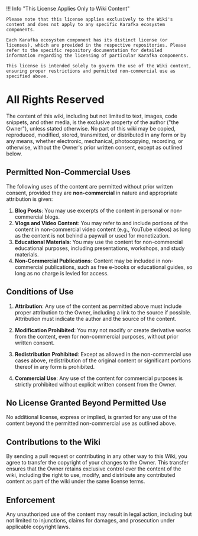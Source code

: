 !!! Info "This License Applies Only to Wiki Content"

    Please note that this license applies exclusively to the Wiki's content and does not apply to any specific Karafka ecosystem components.

    Each Karafka ecosystem component has its distinct license (or licenses), which are provided in the respective repositories. Please refer to the specific repository documentation for detailed information regarding the licensing of particular Karafka components.

    This license is intended solely to govern the use of the Wiki content, ensuring proper restrictions and permitted non-commercial use as specified above.

# All Rights Reserved

The content of this wiki, including but not limited to text, images, code snippets, and other media, is the exclusive property of the author ("the Owner"), unless stated otherwise. No part of this wiki may be copied, reproduced, modified, stored, transmitted, or distributed in any form or by any means, whether electronic, mechanical, photocopying, recording, or otherwise, without the Owner's prior written consent, except as outlined below.

## Permitted Non-Commercial Uses

The following uses of the content are permitted without prior written consent, provided they are **non-commercial** in nature and appropriate attribution is given:

1. **Blog Posts**: You may use excerpts of the content in personal or non-commercial blogs.
2. **Vlogs and Video Content**: You may refer to and include portions of the content in non-commercial video content (e.g., YouTube videos) as long as the content is not behind a paywall or used for monetization.
3. **Educational Materials**: You may use the content for non-commercial educational purposes, including presentations, workshops, and study materials.
4. **Non-Commercial Publications**: Content may be included in non-commercial publications, such as free e-books or educational guides, so long as no charge is levied for access.

## Conditions of Use

1. **Attribution**: Any use of the content as permitted above must include proper attribution to the Owner, including a link to the source if possible. Attribution must indicate the author and the source of the content.

2. **Modification Prohibited**: You may not modify or create derivative works from the content, even for non-commercial purposes, without prior written consent.

3. **Redistribution Prohibited**: Except as allowed in the non-commercial use cases above, redistribution of the original content or significant portions thereof in any form is prohibited.

4. **Commercial Use**: Any use of the content for commercial purposes is strictly prohibited without explicit written consent from the Owner.

## No License Granted Beyond Permitted Use

No additional license, express or implied, is granted for any use of the content beyond the permitted non-commercial use as outlined above.

## Contributions to the Wiki

By sending a pull request or contributing in any other way to this Wiki, you agree to transfer the copyright of your changes to the Owner. This transfer ensures that the Owner retains exclusive control over the content of the wiki, including the right to use, modify, and distribute any contributed content as part of the wiki under the same license terms.

## Enforcement

Any unauthorized use of the content may result in legal action, including but not limited to injunctions, claims for damages, and prosecution under applicable copyright laws.
